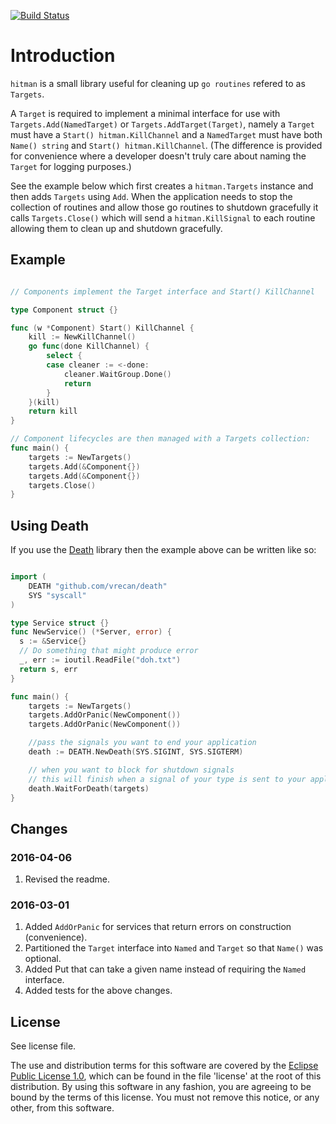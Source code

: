[![Build Status](https://travis-ci.org/lcaballero/hitman.svg?branch=master)](https://travis-ci.org/lcaballero/hitman)

# Introduction

`hitman` is a small library useful for cleaning up `go routines`
refered to as `Targets`.

A `Target` is required to implement a minimal interface for use with
`Targets.Add(NamedTarget)` or `Targets.AddTarget(Target)`, namely a
`Target` must have a `Start() hitman.KillChannel` and a `NamedTarget`
must have both `Name() string` and `Start() hitman.KillChannel`.  (The
difference is provided for convenience where a developer doesn't truly
care about naming the `Target` for logging purposes.)

See the example below which first creates a `hitman.Targets` instance
and then adds `Targets` using `Add`.  When the application needs to
stop the collection of routines and allow those go routines to
shutdown gracefully it calls `Targets.Close()` which will send a
`hitman.KillSignal` to each routine allowing them to clean up and
shutdown gracefully.

## Example

```Go

// Components implement the Target interface and Start() KillChannel

type Component struct {}

func (w *Component) Start() KillChannel {
	kill := NewKillChannel()
	go func(done KillChannel) {
		select {
		case cleaner := <-done:
			cleaner.WaitGroup.Done()
			return
		}
	}(kill)
	return kill
}

// Component lifecycles are then managed with a Targets collection:
func main() {
	targets := NewTargets()
	targets.Add(&Component{})
	targets.Add(&Component{})
	targets.Close()
}

```

## Using Death

If you use the [Death][Death] library then the example above can be
written like so:


```Go

import (
    DEATH "github.com/vrecan/death"
    SYS "syscall"
)

type Service struct {}
func NewService() (*Server, error) {
  s := &Service{}
  // Do something that might produce error
  _, err := ioutil.ReadFile("doh.txt")
  return s, err
}

func main() {
	targets := NewTargets()
	targets.AddOrPanic(NewComponent())
	targets.AddOrPanic(NewComponent())

	//pass the signals you want to end your application
	death := DEATH.NewDeath(SYS.SIGINT, SYS.SIGTERM)

	// when you want to block for shutdown signals
	// this will finish when a signal of your type is sent to your application
	death.WaitForDeath(targets) 
}
```

## Changes

### 2016-04-06
1. Revised the readme.

### 2016-03-01

1. Added `AddOrPanic` for services that return errors on construction
   (convenience).
1. Partitioned the `Target` interface into `Named` and `Target` so
   that `Name()` was optional.
1. Added Put that can take a given name instead of requiring the
   `Named` interface.
1. Added tests for the above changes.

## License

See license file.

The use and distribution terms for this software are covered by the
[Eclipse Public License 1.0][EPL-1], which can be found in the file
'license' at the root of this distribution. By using this software in
any fashion, you are agreeing to be bound by the terms of this
license. You must not remove this notice, or any other, from this
software.


[EPL-1]: http://opensource.org/licenses/eclipse-1.0.txt
[DEATH]: https://github.com/vrecan/death
